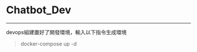 # Chatbot_Dev

------------------------------------------------
devops組建置好了開發環境，輸入以下指令生成環境  
>docker-compose up -d  



